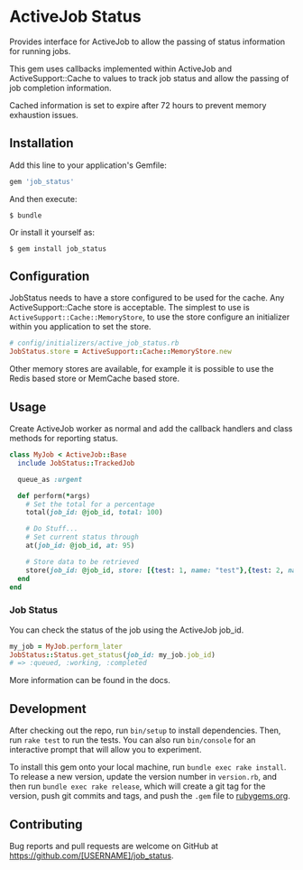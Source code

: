 # ActiveJob Status

Provides interface for ActiveJob to allow the passing of status information for running jobs.

This gem uses callbacks implemented within ActiveJob and ActiveSupport::Cache to values to track job status and allow the passing of job completion information.

Cached information is set to expire after 72 hours to prevent memory exhaustion issues.

## Installation

Add this line to your application's Gemfile:

```ruby
gem 'job_status'
```

And then execute:

    $ bundle

Or install it yourself as:

    $ gem install job_status

## Configuration

JobStatus needs to have a store configured to be used for the cache. Any ActiveSupport::Cache store is acceptable. The simplest to use is `ActiveSupport::Cache::MemoryStore`, to use the store configure an initializer within you application to set the store.

```ruby
# config/initializers/active_job_status.rb
JobStatus.store = ActiveSupport::Cache::MemoryStore.new
```

Other memory stores are available, for example it is possible to use the Redis based store or MemCache based store.

## Usage

Create ActiveJob worker as normal and add the callback handlers and class methods for reporting status.

```ruby
class MyJob < ActiveJob::Base
  include JobStatus::TrackedJob

  queue_as :urgent

  def perform(*args)
    # Set the total for a percentage
    total(job_id: @job_id, total: 100)

    # Do Stuff...
    # Set current status through
    at(job_id: @job_id, at: 95)

    # Store data to be retrieved
    store(job_id: @job_id, store: [{test: 1, name: "test"},{test: 2, name: "test 2"}])
  end
end
```

### Job Status

You can check the status of the job using the ActiveJob job_id.

```ruby
my_job = MyJob.perform_later
JobStatus::Status.get_status(job_id: my_job.job_id)
# => :queued, :working, :completed
```

More information can be found in the docs.

## Development

After checking out the repo, run `bin/setup` to install dependencies. Then, run `rake test` to run the tests. You can also run `bin/console` for an interactive prompt that will allow you to experiment.

To install this gem onto your local machine, run `bundle exec rake install`. To release a new version, update the version number in `version.rb`, and then run `bundle exec rake release`, which will create a git tag for the version, push git commits and tags, and push the `.gem` file to [rubygems.org](https://rubygems.org).

## Contributing

Bug reports and pull requests are welcome on GitHub at https://github.com/[USERNAME]/job_status.
